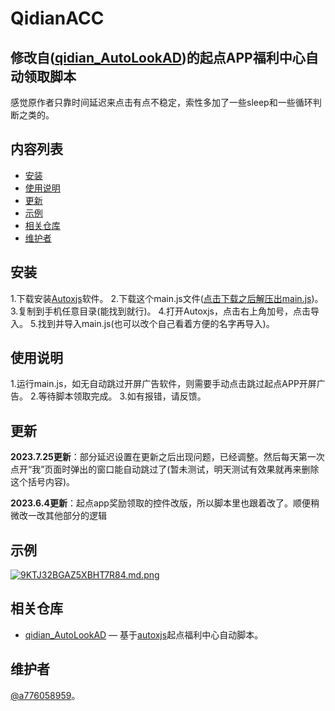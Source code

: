 
# QidianACC
## 修改自([qidian_AutoLookAD](https://github.com/pzx521521/qidian_AutoLookAD))的起点APP福利中心自动领取脚本

感觉原作者只靠时间延迟来点击有点不稳定，索性多加了一些sleep和一些循环判断之类的。

## 内容列表

- [安装](#安装)
- [使用说明](#使用说明)
- [更新](#更新)
- [示例](#示例)
- [相关仓库](#相关仓库)
- [维护者](#维护者)

## 安装

1.下载安装[Autoxjs](https://github.com/kkevsekk1/AutoX/)软件。
2.下载这个main.js文件([点击下载之后解压出main.js](https://github.com/a776058959/qidian_AutoLookAD/archive/refs/heads/master.zip))。
3.复制到手机任意目录(能找到就行)。
4.打开Autoxjs，点击右上角加号，点击导入。
5.找到并导入main.js(也可以改个自己看着方便的名字再导入)。

## 使用说明

1.运行main.js，如无自动跳过开屏广告软件，则需要手动点击跳过起点APP开屏广告。
2.等待脚本领取完成。
3.如有报错，请反馈。

## 更新
**2023.7.25更新**：部分延迟设置在更新之后出现问题，已经调整。然后每天第一次点开“我”页面时弹出的窗口能自动跳过了(暂未测试，明天测试有效果就再来删除这个括号内容)。

**2023.6.4更新**：起点app奖励领取的控件改版，所以脚本里也跟着改了。顺便稍微改一改其他部分的逻辑

## 示例

[![9KTJ32BGAZ5XBHT7R84.md.png](https://cdnjson.com/images/2023/04/06/9KTJ32BGAZ5XBHT7R84.md.png)](https://cdnjson.com/image/jhksM)

## 相关仓库

- [qidian_AutoLookAD](https://github.com/pzx521521/qidian_AutoLookAD) — 基于[autoxjs](http://doc.autoxjs.com/)起点福利中心自动脚本。

## 维护者

[@a776058959](https://github.com/a776058959)。
